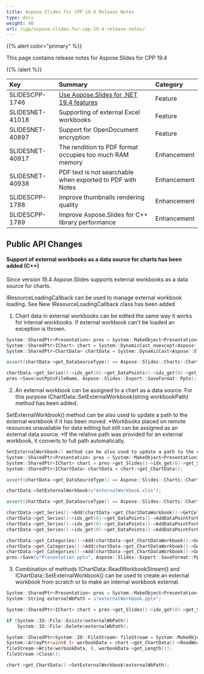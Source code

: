 ```yaml
---
title: Aspose.Slides for CPP 19.4 Release Notes
type: docs
weight: 90
url: /cpp/aspose-slides-for-cpp-19-4-release-notes/
---
```


{{% alert color="primary" %}} 

This page contains release notes for Aspose.Slides for CPP 19.4

{{% /alert %}} 

|**Key**|**Summary**|**Category**|
| :- | :- | :- |
|SLIDESCPP-1746|[Use Aspose.Slides for .NET 19.4 features](https://docs.aspose.com/display/slidesnet/Aspose.Slides+for+.NET+19.4+Release+Notes)|Feature|
|SLIDESNET-41018|Supporting of external Excel workbooks|Feature|
|SLIDESNET-40897|Support for OpenDocument encryption|Feature|
|SLIDESNET-40917|The rendition to PDF format occupies too much RAM memory|Enhancement|
|SLIDESNET-40938|PDF text is not searchable when exported to PDF with Notes|Enhancement|
|SLIDESCPP-1788|Improve thumbnails rendering quality|Enhancement|
|SLIDESCPP-1789|Improve Aspose.Slides for C++ library performance|Enhancement|
## **Public API Changes**

#### **Support of external workbooks as a data source for charts has been added (C++)**
Since version 19.4 Aspose.Slides supports external workbooks as a data source for charts.

IResourceLoadingCallback can be used to manage external workbook loading. See New IResourceLoadingCallback class has been added



1) Chart data in external workbooks can be edited the same way it works for internal workbooks. If external workbook can't be loaded an exception is thrown.

``` cpp
System::SharedPtr<Presentation> pres = System::MakeObject<Presentation>(u"presentation.pptx");
System::SharedPtr<IChart> chart = System::DynamicCast_noexcept<Aspose::Slides::Charts::IChart>(pres->get_Slides()->idx_get(0)->get_Shapes()->idx_get(0));
System::SharedPtr<ChartData> chartData = System::DynamicCast<Aspose::Slides::Charts::ChartData>(chart->get_ChartData());

assert(chartData->get_DataSourceType() == Aspose::Slides::Charts::ChartDataSourceType::ExternalWorkbook);

chartData->get_Series()->idx_get(0)->get_DataPoints()->idx_get(0)->get_Value()->get_AsCell()->set_Value(System::ObjectExt::Box<int32_t>(100));
pres->Save(outPptxFileName, Aspose::Slides::Export::SaveFormat::Pptx);
```



2) An external workbook can be assigned to a chart as a data source. For this purpose IChartData::SetExternalWorkbook(string workbookPath) method has been added.

SetExternalWorkbook() method can be also used to update a path to the external workbook if it has been moved. *Workbooks placed on remote resources unavailable for data editing but still can be assigned as an external data source. *If the relative path was provided for an external workbook, it converts to full path automatically.

``` cpp
SetExternalWorkbook() method can be also used to update a path to the external workbook if it has been moved. Workbooks placed on remote resources unavailable for data editing but still can be assigned as an external data source. If the relative path was provided for an external workbook, it converts to full path automatically.
System::SharedPtr<Presentation> pres = System::MakeObject<Presentation>();
System::SharedPtr<IChart> chart = pres->get_Slides()->idx_get(0)->get_Shapes()->AddChart(Aspose::Slides::Charts::ChartType::Pie, 50.0f, 50.0f, 400.0f, 600.0f, false);
System::SharedPtr<IChartData> chartData = chart->get_ChartData();

assert(chartData->get_DataSourceType() == Aspose::Slides::Charts::ChartDataSourceType::InternalWorkbook);

chartData->SetExternalWorkbook(u"externalWorkbook.xlsx");

assert(chartData->get_DataSourceType() == Aspose::Slides::Charts::ChartDataSourceType::ExternalWorkbook);

chartData->get_Series()->Add(chartData->get_ChartDataWorkbook()->GetCell(0, u"B1"), Aspose::Slides::Charts::ChartType::Pie);
chartData->get_Series()->idx_get(0)->get_DataPoints()->AddDataPointForPieSeries(chartData->get_ChartDataWorkbook()->GetCell(0, u"B2"));
chartData->get_Series()->idx_get(0)->get_DataPoints()->AddDataPointForPieSeries(chartData->get_ChartDataWorkbook()->GetCell(0, u"B3"));
chartData->get_Series()->idx_get(0)->get_DataPoints()->AddDataPointForPieSeries(chartData->get_ChartDataWorkbook()->GetCell(0, u"B4"));

chartData->get_Categories()->Add(chartData->get_ChartDataWorkbook()->GetCell(0, u"A2"));
chartData->get_Categories()->Add(chartData->get_ChartDataWorkbook()->GetCell(0, u"A3"));
chartData->get_Categories()->Add(chartData->get_ChartDataWorkbook()->GetCell(0, u"A4"));
pres->Save(u"Presentation.pptx", Aspose::Slides::Export::SaveFormat::Pptx);
```



3) Combination of methods IChartData::ReadWorkbookStream() and IChartData::SetExternalWorkbook() can be used to create an external workbook from scratch or to make an internal workbook external.

``` cpp
System::SharedPtr<Presentation> pres = System::MakeObject<Presentation>(u"presentaion.pptx");
System::String externalWbPath = u"externalWorkbook.pptx";

System::SharedPtr<IChart> chart = pres->get_Slides()->idx_get(0)->get_Shapes()->AddChart(Aspose::Slides::Charts::ChartType::Pie, 50.0f, 50.0f, 400.0f, 600.0f);

if (System::IO::File::Exists(externalWbPath))
    System::IO::File::Delete(externalWbPath);

System::SharedPtr<System::IO::FileStream> fileStream = System::MakeObject<System::IO::FileStream>(externalWbPath, System::IO::FileMode::CreateNew);
System::ArrayPtr<uint8_t> worbookData = chart->get_ChartData()->ReadWorkbookStream()->ToArray();
fileStream->Write(worbookData, 0, worbookData->get_Length());
fileStream->Close();

chart->get_ChartData()->SetExternalWorkbook(externalWbPath);
```
